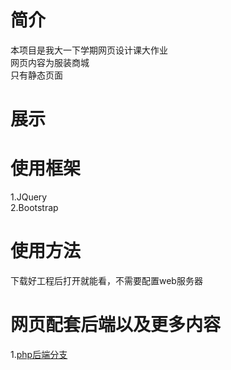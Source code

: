 # 简介
本项目是我大一下学期网页设计课大作业  
网页内容为服装商城  
只有静态页面
# 展示
# 使用框架
1.JQuery  
2.Bootstrap
# 使用方法
下载好工程后打开就能看，不需要配置web服务器
# 网页配套后端以及更多内容
1.[php后端分支](https://github.com/lockoct/ShoppingWebsiteHomework/tree/php-back-end "php后端")